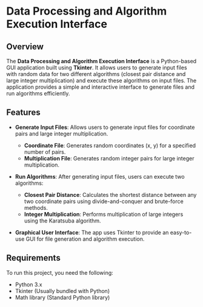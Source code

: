 # Data Processing and Algorithm Execution Interface

## Overview

The **Data Processing and Algorithm Execution Interface** is a Python-based GUI application built using **Tkinter**. It allows users to generate input files with random data for two different algorithms (closest pair distance and large integer multiplication) and execute these algorithms on input files. The application provides a simple and interactive interface to generate files and run algorithms efficiently.

## Features

- **Generate Input Files**: Allows users to generate input files for coordinate pairs and large integer multiplication.
  - **Coordinate File**: Generates random coordinates (x, y) for a specified number of pairs.
  - **Multiplication File**: Generates random integer pairs for large integer multiplication.

- **Run Algorithms**: After generating input files, users can execute two algorithms:
  - **Closest Pair Distance**: Calculates the shortest distance between any two coordinate pairs using divide-and-conquer and brute-force methods.
  - **Integer Multiplication**: Performs multiplication of large integers using the Karatsuba algorithm.

- **Graphical User Interface**: The app uses Tkinter to provide an easy-to-use GUI for file generation and algorithm execution.

## Requirements

To run this project, you need the following:
- Python 3.x
- Tkinter (Usually bundled with Python)
- Math library (Standard Python library)

